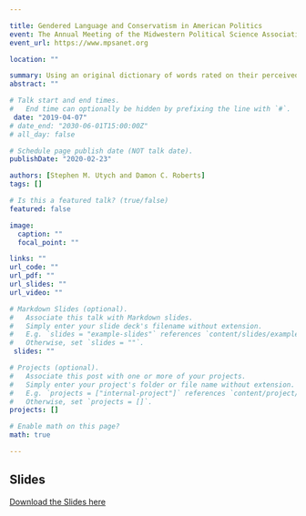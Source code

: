 ```yaml
---

title: Gendered Language and Conservatism in American Politics
event: The Annual Meeting of the Midwestern Political Science Association 2019
event_url: https://www.mpsanet.org

location: ""

summary: Using an original dictionary of words rated on their perceived masculinity and femininity, we conduct multiple experimental studies to test the effects of masculine and feminine language on political attitudes.
abstract: ""

# Talk start and end times.
#   End time can optionally be hidden by prefixing the line with `#`.
 date: "2019-04-07"
# date_end: "2030-06-01T15:00:00Z"
# all_day: false

# Schedule page publish date (NOT talk date).
publishDate: "2020-02-23"

authors: [Stephen M. Utych and Damon C. Roberts]
tags: []

# Is this a featured talk? (true/false)
featured: false

image:
  caption: ""
  focal_point: ""

links: ""
url_code: ""
url_pdf: ""
url_slides: ""
url_video: ""

# Markdown Slides (optional).
#   Associate this talk with Markdown slides.
#   Simply enter your slide deck's filename without extension.
#   E.g. `slides = "example-slides"` references `content/slides/example-slides.md`.
#   Otherwise, set `slides = ""`.
 slides: ""

# Projects (optional).
#   Associate this post with one or more of your projects.
#   Simply enter your project's folder or file name without extension.
#   E.g. `projects = ["internal-project"]` references `content/project/deep-learning/index.md`.
#   Otherwise, set `projects = []`.
projects: []

# Enable math on this page?
math: true

---
```


## Slides

[Download the Slides here](https://www.dropbox.com/s/386mv727n9u4ihi/Utych%20Roberts%20Gendered%20Language%20MPSA%20presentation.pdf?dl=0)
